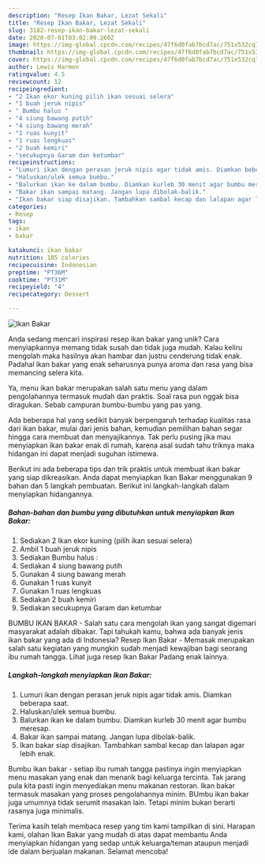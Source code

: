 ```yaml
---
description: "Resep Ikan Bakar, Lezat Sekali"
title: "Resep Ikan Bakar, Lezat Sekali"
slug: 3182-resep-ikan-bakar-lezat-sekali
date: 2020-07-01T03:02:09.260Z
image: https://img-global.cpcdn.com/recipes/47f6d0fab7bcd7ac/751x532cq70/ikan-bakar-foto-resep-utama.jpg
thumbnail: https://img-global.cpcdn.com/recipes/47f6d0fab7bcd7ac/751x532cq70/ikan-bakar-foto-resep-utama.jpg
cover: https://img-global.cpcdn.com/recipes/47f6d0fab7bcd7ac/751x532cq70/ikan-bakar-foto-resep-utama.jpg
author: Lewis Harmon
ratingvalue: 4.5
reviewcount: 12
recipeingredient:
- "2 Ikan ekor kuning pilih ikan sesuai selera"
- "1 buah jeruk nipis"
- " Bumbu halus "
- "4 siung bawang putih"
- "4 siung bawang merah"
- "1 ruas kunyit"
- "1 ruas lengkuas"
- "2 buah kemiri"
- "secukupnya Garam dan ketumbar"
recipeinstructions:
- "Lumuri ikan dengan perasan jeruk nipis agar tidak amis. Diamkan beberapa saat."
- "Haluskan/ulek semua bumbu."
- "Balurkan ikan ke dalam bumbu. Diamkan kurleb 30 menit agar bumbu meresap."
- "Bakar ikan sampai matang. Jangan lupa dibolak-balik."
- "Ikan bakar siap disajikan. Tambahkan sambal kecap dan lalapan agar lebih enak."
categories:
- Resep
tags:
- ikan
- bakar

katakunci: ikan bakar 
nutrition: 185 calories
recipecuisine: Indonesian
preptime: "PT36M"
cooktime: "PT31M"
recipeyield: "4"
recipecategory: Dessert

---
```



![Ikan Bakar](https://img-global.cpcdn.com/recipes/47f6d0fab7bcd7ac/751x532cq70/ikan-bakar-foto-resep-utama.jpg)

Anda sedang mencari inspirasi resep ikan bakar yang unik? Cara menyiapkannya memang tidak susah dan tidak juga mudah. Kalau keliru mengolah maka hasilnya akan hambar dan justru cenderung tidak enak. Padahal ikan bakar yang enak seharusnya punya aroma dan rasa yang bisa memancing selera kita.

Ya, menu ikan bakar merupakan salah satu menu yang dalam pengolahannya termasuk mudah dan praktis. Soal rasa pun nggak bisa diragukan. Sebab campuran bumbu-bumbu yang pas yang.

Ada beberapa hal yang sedikit banyak berpengaruh terhadap kualitas rasa dari ikan bakar, mulai dari jenis bahan, kemudian pemilihan bahan segar hingga cara membuat dan menyajikannya. Tak perlu pusing jika mau menyiapkan ikan bakar enak di rumah, karena asal sudah tahu triknya maka hidangan ini dapat menjadi suguhan istimewa.


Berikut ini ada beberapa tips dan trik praktis untuk membuat ikan bakar yang siap dikreasikan. Anda dapat menyiapkan Ikan Bakar menggunakan 9 bahan dan 5 langkah pembuatan. Berikut ini langkah-langkah dalam menyiapkan hidangannya.

<!--inarticleads1-->

##### Bahan-bahan dan bumbu yang dibutuhkan untuk menyiapkan Ikan Bakar:

1. Sediakan 2 Ikan ekor kuning (pilih ikan sesuai selera)
1. Ambil 1 buah jeruk nipis
1. Sediakan  Bumbu halus :
1. Sediakan 4 siung bawang putih
1. Gunakan 4 siung bawang merah
1. Gunakan 1 ruas kunyit
1. Gunakan 1 ruas lengkuas
1. Sediakan 2 buah kemiri
1. Sediakan secukupnya Garam dan ketumbar


BUMBU IKAN BAKAR - Salah satu cara mengolah ikan yang sangat digemari masyarakat adalah dibakar. Tapi tahukah kamu, bahwa ada banyak jenis ikan bakar yang ada di Indonesia? Resep Ikan Bakar - Memasak merupakan salah satu kegiatan yang mungkin sudah menjadi kewajiban bagi seorang ibu rumah tangga. Lihat juga resep Ikan Bakar Padang enak lainnya. 

<!--inarticleads2-->

##### Langkah-langkah menyiapkan Ikan Bakar:

1. Lumuri ikan dengan perasan jeruk nipis agar tidak amis. Diamkan beberapa saat.
1. Haluskan/ulek semua bumbu.
1. Balurkan ikan ke dalam bumbu. Diamkan kurleb 30 menit agar bumbu meresap.
1. Bakar ikan sampai matang. Jangan lupa dibolak-balik.
1. Ikan bakar siap disajikan. Tambahkan sambal kecap dan lalapan agar lebih enak.


Bumbu ikan bakar - setiap ibu rumah tangga pastinya ingin menyiapkan menu masakan yang enak dan menarik bagi keluarga tercinta. Tak jarang pula kita pasti ingin menyediakan menu makanan restoran. Ikan bakar termasuk masakan yang proses pengolahannya minim. BUmbu ikan bakar juga umumnya tidak serumit masakan lain. Tetapi minim bukan berarti rasanya juga minimalis. 

Terima kasih telah membaca resep yang tim kami tampilkan di sini. Harapan kami, olahan Ikan Bakar yang mudah di atas dapat membantu Anda menyiapkan hidangan yang sedap untuk keluarga/teman ataupun menjadi ide dalam berjualan makanan. Selamat mencoba!
